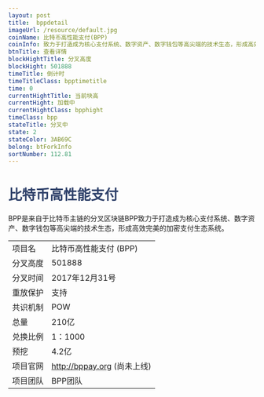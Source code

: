 ```yaml
---
layout: post
title:  bppdetail
imageUrl: /resource/default.jpg
coinName: 比特币高性能支付(BPP)
coinInfo: 致力于打造成为核心支付系统、数字资产、数字钱包等高尖端的技术生态，形成高效完美的加密支付生态系统
btnTitle: 查看详情
blockHightTitle: 分叉高度
blockHight: 501888
timeTitle: 倒计时
timeTitleClass: bpptimetitle
time: 0
currentHightTitle: 当前块高
currentHight: 加载中
currentHightClass: bpphight
timeClass: bpp
stateTitle: 分叉中
state: 2
stateColor: 3AB69C
belong: btForkInfo
sortNumber: 112.81
---
```

<h1 style="color: #2F416A">比特币高性能支付</h1>
<p>BPP是来自于比特币主链的分叉区块链BPP致力于打造成为核心支付系统、数字资产、数字钱包等高尖端的技术生态，形成高效完美的加密支付生态系统。
</p>
<table class="center">
  <tbody>
    <tr>
        <td class="tablehalf">项目名</td>
        <td class="tablehalf">比特币高性能支付 (BPP)</td>
    </tr>
    <tr>
        <td>分叉高度</td>
        <td>501888</td>
    </tr>
    <tr>
        <td>分叉时间</td>
        <td>2017年12月31号</td>
    </tr>
    <tr>
        <td>重放保护</td>
        <td>支持</td>
    </tr>
    <tr>
        <td>共识机制</td>
        <td>POW</td>
    </tr>
    <tr>
        <td>总量</td>
        <td>210亿</td>
    </tr>
    <tr>
        <td>兑换比例</td>
        <td>1：1000</td>
    </tr>
    <tr>
        <td>预挖</td>
        <td>4.2亿</td>
    </tr>
    <tr>
        <td>项目官网</td>
        <td><a href="http://bppay.org" target="_blank">http://bppay.org</a> (尚未上线)</td>
    </tr>
    <tr>
        <td>项目团队</td>
        <td>BPP团队</td>
    </tr>
  </tbody>
</table>